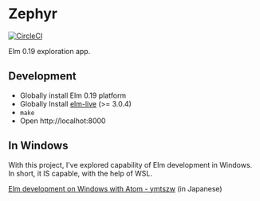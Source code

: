 # Zephyr
[![CircleCI](https://circleci.com/gh/ymtszw/zephyr.svg?style=svg)](https://circleci.com/gh/ymtszw/zephyr)

Elm 0.19 exploration app.

## Development

- Globally install Elm 0.19 platform
- Globally Install [elm-live](https://github.com/wking-io/elm-live) (>= 3.0.4)
- `make`
- Open http://localhot:8000

## In Windows

With this project, I've explored capability of Elm development in Windows.
In short, it IS capable, with the help of WSL.

[Elm development on Windows with Atom - ymtszw](https://scrapbox.io/ymtszw/Elm_development_on_Windows_with_Atom) (in Japanese)
